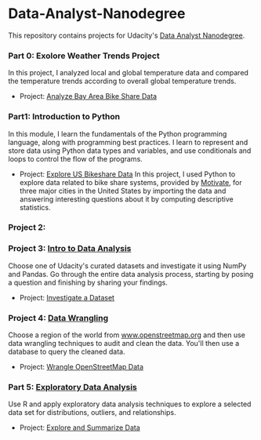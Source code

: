 # Data-Analyst-Nanodegree


This repository contains projects for Udacity's [Data Analyst Nanodegree](https://www.udacity.com/course/data-analyst-nanodegree--nd002).

### Part 0: Exolore Weather Trends Project
In this project, I analyzed local and global temperature data and compared the temperature trends according to overall global temperature trends.

- Project: [Analyze Bay Area Bike Share Data]()

### Part1: Introduction to Python
In this module, I learn the fundamentals of the Python programming language, along with programming best practices. I learn to represent and store data using Python data types and variables, and use conditionals and loops to control the flow of the programs.

- Project: [Explore US Bikeshare Data](https://www.udacity.com/course/intro-to-descriptive-statistics--ud827)
In this project, I used Python to explore data related to bike share systems, provided by [Motivate](https://www.motivateco.com/), for three major cities in the United States by importing the data and answering interesting questions about it by computing descriptive statistics.

### Project 2: 


### Project 3: [Intro to Data Analysis](https://www.udacity.com/course/intro-to-data-analysis--ud170)
Choose one of Udacity's curated datasets and investigate it using NumPy and Pandas. Go through the entire data analysis process, starting by posing a question and finishing by sharing your findings.

- Project: [Investigate a Dataset](https://github.com/kaishengteh/Data-Analyst-Nanodegree/blob/master/3-Intro-to-Data-Analysis/Investigate-a-Dataset.ipynb)

### Project 4: [Data Wrangling](https://www.udacity.com/course/data-wrangling-with-mongodb--ud032)
Choose a region of the world from www.openstreetmap.org and then use data wrangling techniques to audit and clean the data. You'll then use a database to query the cleaned data.

- Project: [Wrangle OpenStreetMap Data](https://github.com/kaishengteh/Data-Analyst-Nanodegree/blob/master/4-Data-Wrangling/Data_Wrangling.ipynb)

### Part 5: [Exploratory Data Analysis](https://www.udacity.com/course/data-analysis-with-r--ud651)
Use R and apply exploratory data analysis techniques to explore a selected data set for distributions, outliers, and relationships.

- Project: [Explore and Summarize Data](https://cdn.rawgit.com/kaishengteh/Data-Analyst-Nanodegree/e94db549/5-Exploratory-Data-Analysis/Exploratory%20Data%20Analysis.html)
